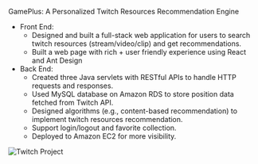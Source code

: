 GamePlus: A Personalized Twitch Resources Recommendation Engine
 - Front End:
    - Designed and built a full-stack web application for users to search twitch resources (stream/video/clip) and get recommendations. 
    - Built a web page with rich + user friendly experience using React and Ant Design
 - Back End:
   - Created three Java servlets with RESTful APIs to handle HTTP requests and responses.
   - Used MySQL database on Amazon RDS to store position data fetched from Twitch API.
   - Designed algorithms (e.g., content-based recommendation) to implement twitch resources recommendation.
   - Support login/logout and favorite collection.
   - Deployed to Amazon EC2 for more visibility.

![Twitch Project](https://user-images.githubusercontent.com/107577761/180881055-bd10dd78-be3a-4eda-b0d8-fee2e9a59031.jpeg)
